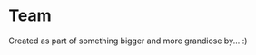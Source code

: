 # Team 

Created as part of something bigger  and more grandiose by... :)

<VPTeamMembers size="small" :members />